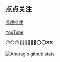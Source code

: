 ## 点点关注

[哔哩哔哩](https://space.bilibili.com/95121892/)

[YouTube](https://www.youtube.com/channel/UCwOPwyXI2gGRFPAeLPQRq0w)

😯😯😯🚀🚀🚀💥💥💥⭕️⭕️❌❌ 

[![Anurag's github stats](https://github-readme-stats.vercel.app/api?username=boot-vue&show_icons=true&theme=cobalt)](https://github.com/anuraghazra/github-readme-stats)
